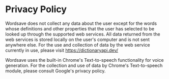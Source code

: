 # Privacy Policy

Wordsave does not collect any data about the user except for the words whose definitions and other properties that the user has selected to be looked up through the supported web services. All data returned from the web services is stored locally on the user's computer and is not sent anywhere else. For the use and collection of data by the web service currently in use, please visit https://dictionaryapi.dev/

Wordsave uses the built-in Chrome's Text-to-speech functionality for voice generation. For the collection and use of data by Chrome's Text-to-speech module, please consult Google's privacy policy.
